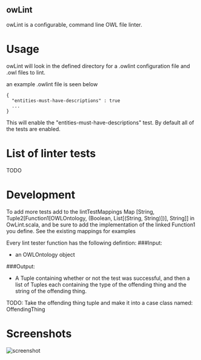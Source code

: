owLint
------


owLint is a configurable, command line OWL file linter.

Usage
=====

owLint will look in the defined directory for a .owlint configuration file and .owl files to lint.

an example .owlint file is seen below

```
{
  "entities-must-have-descriptions" : true
  ...
}

```
This will enable the "entities-must-have-descriptions" test. By default all of the tests are enabled.


List of linter tests
=====================

TODO

Development
===========

To add more tests add to the lintTestMappings Map [String, Tuple2[Function1[OWLOntology, (Boolean, List[(String, String)])], String]] in OwLint.scala, and be sure to add the implementation of the linked Function1 you define. See the existing mappings for examples

Every lint tester function has the following defintion:
###Input:
 * an OWLOntology object

###Output:
 * A Tuple containing whether or not the test was successful, and then a list of Tuples each containing the type of the offending thing and the string of the offending thing.
 
   
TODO: Take the offending thing tuple and make it into a case class named: OffendingThing


Screenshots
===========
![screenshot](http://i.imgur.com/aKP7x86.png)

